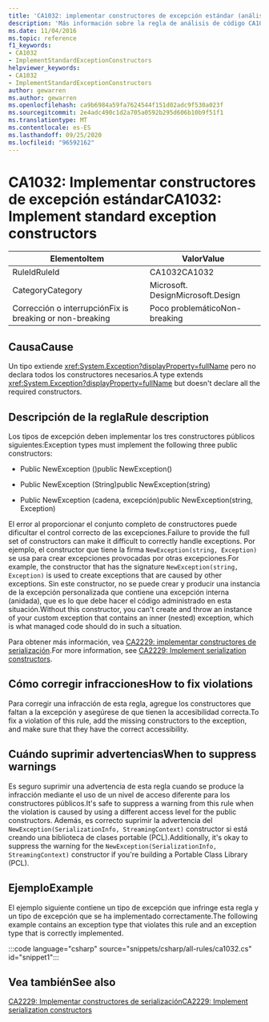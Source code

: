 ```yaml
---
title: 'CA1032: implementar constructores de excepción estándar (análisis de código)'
description: 'Más información sobre la regla de análisis de código CA1032: implementar constructores de excepción estándar'
ms.date: 11/04/2016
ms.topic: reference
f1_keywords:
- CA1032
- ImplementStandardExceptionConstructors
helpviewer_keywords:
- CA1032
- ImplementStandardExceptionConstructors
author: gewarren
ms.author: gewarren
ms.openlocfilehash: ca9b6984a59fa7624544f151d02adc9f530a023f
ms.sourcegitcommit: 2e4adc490c1d2a705a0592b295d606b10b9f51f1
ms.translationtype: MT
ms.contentlocale: es-ES
ms.lasthandoff: 09/25/2020
ms.locfileid: "96592162"
---
```

# <a name="ca1032-implement-standard-exception-constructors"></a><span data-ttu-id="55a72-103">CA1032: Implementar constructores de excepción estándar</span><span class="sxs-lookup"><span data-stu-id="55a72-103">CA1032: Implement standard exception constructors</span></span>

| <span data-ttu-id="55a72-104">Elemento</span><span class="sxs-lookup"><span data-stu-id="55a72-104">Item</span></span>                                     | <span data-ttu-id="55a72-105">Valor</span><span class="sxs-lookup"><span data-stu-id="55a72-105">Value</span></span>            |
|------------------------------------------|------------------|
| <span data-ttu-id="55a72-106">RuleId</span><span class="sxs-lookup"><span data-stu-id="55a72-106">RuleId</span></span>                                   | <span data-ttu-id="55a72-107">CA1032</span><span class="sxs-lookup"><span data-stu-id="55a72-107">CA1032</span></span>           |
| <span data-ttu-id="55a72-108">Category</span><span class="sxs-lookup"><span data-stu-id="55a72-108">Category</span></span>                                 | <span data-ttu-id="55a72-109">Microsoft. Design</span><span class="sxs-lookup"><span data-stu-id="55a72-109">Microsoft.Design</span></span> |
| <span data-ttu-id="55a72-110">Corrección o interrupción</span><span class="sxs-lookup"><span data-stu-id="55a72-110">Fix is breaking or non-breaking</span></span> | <span data-ttu-id="55a72-111">Poco problemático</span><span class="sxs-lookup"><span data-stu-id="55a72-111">Non-breaking</span></span>     |

## <a name="cause"></a><span data-ttu-id="55a72-112">Causa</span><span class="sxs-lookup"><span data-stu-id="55a72-112">Cause</span></span>

<span data-ttu-id="55a72-113">Un tipo extiende <xref:System.Exception?displayProperty=fullName> pero no declara todos los constructores necesarios.</span><span class="sxs-lookup"><span data-stu-id="55a72-113">A type extends <xref:System.Exception?displayProperty=fullName> but doesn't declare all the required constructors.</span></span>

## <a name="rule-description"></a><span data-ttu-id="55a72-114">Descripción de la regla</span><span class="sxs-lookup"><span data-stu-id="55a72-114">Rule description</span></span>

<span data-ttu-id="55a72-115">Los tipos de excepción deben implementar los tres constructores públicos siguientes:</span><span class="sxs-lookup"><span data-stu-id="55a72-115">Exception types must implement the following three public constructors:</span></span>

- <span data-ttu-id="55a72-116">Public NewException ()</span><span class="sxs-lookup"><span data-stu-id="55a72-116">public NewException()</span></span>

- <span data-ttu-id="55a72-117">Public NewException (String)</span><span class="sxs-lookup"><span data-stu-id="55a72-117">public NewException(string)</span></span>

- <span data-ttu-id="55a72-118">Public NewException (cadena, excepción)</span><span class="sxs-lookup"><span data-stu-id="55a72-118">public NewException(string, Exception)</span></span>

<span data-ttu-id="55a72-119">El error al proporcionar el conjunto completo de constructores puede dificultar el control correcto de las excepciones.</span><span class="sxs-lookup"><span data-stu-id="55a72-119">Failure to provide the full set of constructors can make it difficult to correctly handle exceptions.</span></span> <span data-ttu-id="55a72-120">Por ejemplo, el constructor que tiene la firma `NewException(string, Exception)` se usa para crear excepciones provocadas por otras excepciones.</span><span class="sxs-lookup"><span data-stu-id="55a72-120">For example, the constructor that has the signature `NewException(string, Exception)` is used to create exceptions that are caused by other exceptions.</span></span> <span data-ttu-id="55a72-121">Sin este constructor, no se puede crear y producir una instancia de la excepción personalizada que contiene una excepción interna (anidada), que es lo que debe hacer el código administrado en esta situación.</span><span class="sxs-lookup"><span data-stu-id="55a72-121">Without this constructor, you can't create and throw an instance of your custom exception that contains an inner (nested) exception, which is what managed code should do in such a situation.</span></span>

<span data-ttu-id="55a72-122">Para obtener más información, vea [CA2229: implementar constructores de serialización](ca2229.md).</span><span class="sxs-lookup"><span data-stu-id="55a72-122">For more information, see [CA2229: Implement serialization constructors](ca2229.md).</span></span>

## <a name="how-to-fix-violations"></a><span data-ttu-id="55a72-123">Cómo corregir infracciones</span><span class="sxs-lookup"><span data-stu-id="55a72-123">How to fix violations</span></span>

<span data-ttu-id="55a72-124">Para corregir una infracción de esta regla, agregue los constructores que faltan a la excepción y asegúrese de que tienen la accesibilidad correcta.</span><span class="sxs-lookup"><span data-stu-id="55a72-124">To fix a violation of this rule, add the missing constructors to the exception, and make sure that they have the correct accessibility.</span></span>

## <a name="when-to-suppress-warnings"></a><span data-ttu-id="55a72-125">Cuándo suprimir advertencias</span><span class="sxs-lookup"><span data-stu-id="55a72-125">When to suppress warnings</span></span>

<span data-ttu-id="55a72-126">Es seguro suprimir una advertencia de esta regla cuando se produce la infracción mediante el uso de un nivel de acceso diferente para los constructores públicos.</span><span class="sxs-lookup"><span data-stu-id="55a72-126">It's safe to suppress a warning from this rule when the violation is caused by using a different access level for the public constructors.</span></span> <span data-ttu-id="55a72-127">Además, es correcto suprimir la advertencia del `NewException(SerializationInfo, StreamingContext)` constructor si está creando una biblioteca de clases portable (PCL).</span><span class="sxs-lookup"><span data-stu-id="55a72-127">Additionally, it's okay to suppress the warning for the `NewException(SerializationInfo, StreamingContext)` constructor if you're building a Portable Class Library (PCL).</span></span>

## <a name="example"></a><span data-ttu-id="55a72-128">Ejemplo</span><span class="sxs-lookup"><span data-stu-id="55a72-128">Example</span></span>

<span data-ttu-id="55a72-129">El ejemplo siguiente contiene un tipo de excepción que infringe esta regla y un tipo de excepción que se ha implementado correctamente.</span><span class="sxs-lookup"><span data-stu-id="55a72-129">The following example contains an exception type that violates this rule and an exception type that is correctly implemented.</span></span>

:::code language="csharp" source="snippets/csharp/all-rules/ca1032.cs" id="snippet1":::

## <a name="see-also"></a><span data-ttu-id="55a72-130">Vea también</span><span class="sxs-lookup"><span data-stu-id="55a72-130">See also</span></span>

[<span data-ttu-id="55a72-131">CA2229: Implementar constructores de serialización</span><span class="sxs-lookup"><span data-stu-id="55a72-131">CA2229: Implement serialization constructors</span></span>](ca2229.md)
